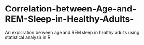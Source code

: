 # Correlation-between-Age-and-REM-Sleep-in-Healthy-Adults-
An exploration between age and REM sleep in healthy adults using statistical analysis in R 
